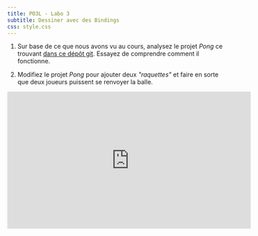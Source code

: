 ```yaml
---
title: PO3L - Labo 3
subtitle: Dessiner avec des Bindings
css: style.css
---
```


1. Sur base de ce que nous avons vu au cours, analysez le projet _Pong_ ce trouvant [dans ce dépôt git](https://github.com/qlurkin/AvaloniaGameBase). Essayez de comprendre comment il fonctionne.

2. Modifiez le projet _Pong_ pour ajouter deux _"raquettes"_ et faire en sorte que deux joueurs puissent se renvoyer la balle.

<iframe width="560" height="315" src="https://www.youtube.com/embed/5Cge1bVB9h0?si=WcSN1Ao5T9Y55yQ2" title="YouTube video player" frameborder="0" allow="accelerometer; autoplay; clipboard-write; encrypted-media; gyroscope; picture-in-picture; web-share" referrerpolicy="strict-origin-when-cross-origin" allowfullscreen></iframe>
